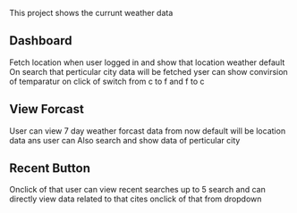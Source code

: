 This project shows the currunt weather data

Dashboard
---------------
Fetch location when user logged in and show that location weather default
On search that perticular city data will be fetched
yser can show convirsion of temparatur on click of switch from c to f and f to c

View Forcast
------------------
User can view 7 day weather forcast data from now default will be location data ans user can
Also search and show data of perticular city 

Recent Button 
-----------------------
Onclick of that user can view recent searches up to 5 search 
and can directly view data related to that cites onclick of that from dropdown



